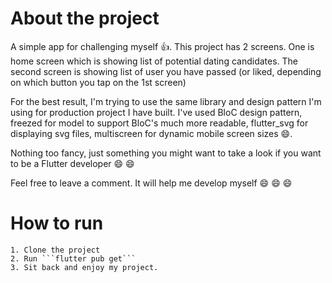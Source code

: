 # About the project

A simple app for challenging myself 👍. This project has 2 screens. One is home screen which is showing
list of potential dating candidates. The second screen is showing list of user you have passed (or 
liked, depending on which button you tap on the 1st screen)

For the best result, I'm trying to use the same library and design pattern I'm using for production project I have built.
I've used BloC design pattern, freezed for model to support BloC's much more readable, flutter_svg 
for displaying svg files, multiscreen for dynamic mobile screen sizes 😄.

Nothing too fancy, just something you might want to take a look if you want to be a Flutter developer 😄 😄

Feel free to leave a comment. It will help me develop myself 😄 😄 😄

# How to run
 
    1. Clone the project
    2. Run ```flutter pub get```
    3. Sit back and enjoy my project.
